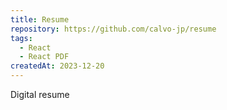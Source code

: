 ```yaml
---
title: Resume
repository: https://github.com/calvo-jp/resume
tags:
  - React
  - React PDF
createdAt: 2023-12-20
---
```


Digital resume
